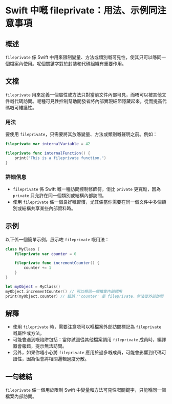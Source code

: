 <!--
Meta Description: # Swift 中嘅 fileprivate：用法、示例同注意事項 ## 概述 `fileprivate` 係 Swift 中用來限制變量、方法或類別嘅可見性，使其只可以喺同一個檔案內使用。呢個關鍵字對於封裝和代碼組織有重要作用。 ## 文檔 `fileprivate` 用來定義一個屬性或方法只對當...
Meta Keywords: fileprivate, swift, counter, myobject, var
-->

# Swift 中嘅 fileprivate：用法、示例同注意事項

## 概述
`fileprivate` 係 Swift 中用來限制變量、方法或類別嘅可見性，使其只可以喺同一個檔案內使用。呢個關鍵字對於封裝和代碼組織有重要作用。

## 文檔
`fileprivate` 用來定義一個屬性或方法只對當前文件內部可見，而唔可以被其他文件嘅代碼訪問。呢種可見性控制幫助開發者將內部實現細節隱藏起來，從而提高代碼嘅可維護性。

### 用法
要使用 `fileprivate`，只需要將其放喺變量、方法或類別嘅聲明之前。例如：

```swift
fileprivate var internalVariable = 42

fileprivate func internalFunction() {
    print("This is a fileprivate function.")
}
```

### 詳細信息
- `fileprivate` 係 Swift 嘅一種訪問控制修飾符，佢比 `private` 更寬鬆，因為 `private` 只允許在同一個類別或結構內部訪問。
- 使用 `fileprivate` 係一個良好嘅習慣，尤其係當你需要在同一個文件中多個類別或結構共享某些內部資料時。

## 示例
以下係一個簡單示例，展示咗 `fileprivate` 嘅用法：

```swift
class MyClass {
    fileprivate var counter = 0

    fileprivate func incrementCounter() {
        counter += 1
    }
}

let myObject = MyClass()
myObject.incrementCounter() // 可以喺同一個檔案內部調用
print(myObject.counter) // 錯誤：'counter' 是 fileprivate，無法從外部訪問
```

## 解釋
- 使用 `fileprivate` 時，需要注意唔可以喺檔案外部訪問標記為 `fileprivate` 嘅屬性或方法。
- 可能會遇到嘅陷阱包括：當你試圖從其他檔案調用 `fileprivate` 成員時，編譯器會報錯，提示無法訪問。
- 另外，如果你唔小心將 `fileprivate` 應用於過多嘅成員，可能會影響到代碼可讀性，因為佢會將相關邏輯過度分散。

## 一句總結
`fileprivate` 係一個用於限制 Swift 中變量和方法可見性嘅關鍵字，只能喺同一個檔案內部訪問。